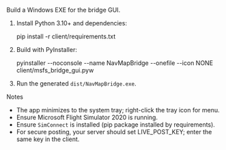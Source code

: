 Build a Windows EXE for the bridge GUI.

1) Install Python 3.10+ and dependencies:

   pip install -r client/requirements.txt

2) Build with PyInstaller:

   pyinstaller --noconsole --name NavMapBridge --onefile --icon NONE client/msfs_bridge_gui.pyw

3) Run the generated `dist/NavMapBridge.exe`.

Notes
- The app minimizes to the system tray; right-click the tray icon for menu.
- Ensure Microsoft Flight Simulator 2020 is running.
- Ensure `SimConnect` is installed (pip package installed by requirements).
- For secure posting, your server should set LIVE_POST_KEY; enter the same key in the client.
